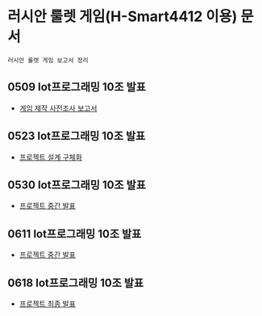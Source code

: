 # **러시안 룰렛 게임(H-Smart4412 이용) 문서**
	러시안 룰렛 게임 보고서 정리

## **0509 Iot프로그래밍 10조 발표**

 - [게임 제작 사전조사 보고서](https://github.com/kimnamgyo/iot_programing_team10/blob/main/doc/0509%20Iot%ED%94%84%EB%A1%9C%EA%B7%B8%EB%9E%98%EB%B0%8D%2010%EC%A1%B0%20%EB%B0%9C%ED%91%9C.pdf)
## **0523 Iot프로그래밍 10조 발표**

 - [프로젝트 설계 구체화](https://github.com/kimnamgyo/iot_programing_team10/blob/main/doc/0523%20Iot%ED%94%84%EB%A1%9C%EA%B7%B8%EB%9E%98%EB%B0%8D%2010%EC%A1%B0%20%EB%B0%9C%ED%91%9C.pdf)
## **0530 Iot프로그래밍 10조 발표**

 - [프로젝트 중간 발표](https://github.com/kimnamgyo/iot_programing_team10/blob/main/doc/0530%20Iot%ED%94%84%EB%A1%9C%EA%B7%B8%EB%9E%98%EB%B0%8D%2010%EC%A1%B0%20%EB%B0%9C%ED%91%9C.pdf)
## **0611 Iot프로그래밍 10조 발표**

 - [프로젝트 중간 발표](https://github.com/kimnamgyo/iot_programing_team10/blob/main/doc/0611%20Iot%ED%94%84%EB%A1%9C%EA%B7%B8%EB%9E%98%EB%B0%8D%2010%EC%A1%B0%20%EB%B0%9C%ED%91%9C.pdf)
## **0618 Iot프로그래밍 10조 발표**

 - [프로젝트 최종 발표]()

